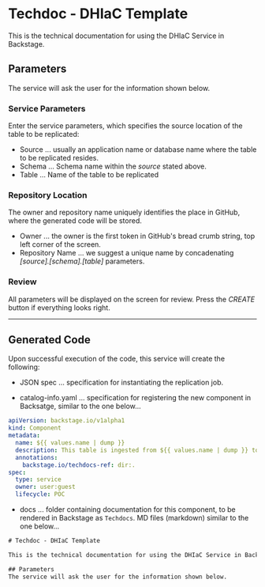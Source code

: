 # Techdoc - DHIaC Template

This is the technical documentation for using the DHIaC Service in Backstage.

## Parameters
The service will ask the user for the information shown below.

### Service Parameters
Enter the service parameters, which specifies the source location of the table to be replicated:
- Source ... usually an application name or database name where the table to be replicated resides.
- Schema ... Schema name within the *source* stated above.
- Table ... Name of the table to be replicated

### Repository Location
The owner and repository name uniquely identifies the place in GitHub, where the generated code will be stored.
- Owner ... the owner is the first token in GitHub's bread crumb string, top left corner of the screen.
- Repository Name ... we suggest a unique name by concadenating *[source].[schema].[table]* parameters.

### Review
All parameters will be displayed on the screen for review. Press the *CREATE* button if everything looks right.

---

## Generated Code
Upon successful execution of the code, this service will create the following:

- JSON spec ... specification for instantiating the replication job.
  
- catalog-info.yaml ... specification for registering the new component in Backsatge, similar to the one below...

```yaml
apiVersion: backstage.io/v1alpha1
kind: Component
metadata:
  name: ${{ values.name | dump }}
  description: This table is ingested from ${{ values.name | dump }} to EDH
  annotations:
    backstage.io/techdocs-ref: dir:.
spec:
  type: service
  owner: user:guest
  lifecycle: POC
```
  
- docs ... folder containing documentation for this component, to be rendered in Backstage as `Techdocs`. MD files (markdown) similar to the one below...

```diff
# Techdoc - DHIaC Template

This is the technical documentation for using the DHIaC Service in Backstage.

## Parameters
The service will ask the user for the information shown below.
```
